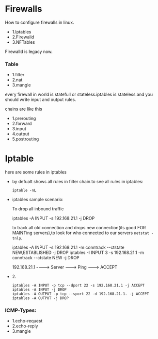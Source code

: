 # Firewalls
How to configure firewalls in linux.


<ul>
<li>1.Iptables</li>
<li>2.Firewalld</li>
<li>3.NFTables</li>
</ul>
<p>Firewalld is legacy now.</p>


<h3>Table</h3>
<ul>
<li>1.filter</li>
<li>2.nat</li>
<li>3.mangle</li>
</ul>


<p>every firewall in world is statefull or stateless.iptables is stateless and you should write input and output rules.</p>
<p>chains are like this</p>
<ul>
<li>1.prerouting</li>
<li>2.forward</li>
<li>3.input</li>
<li>4.output</li>
<li>5.postrouting</li>
</ul>


# Iptable
here are some rules in iptables

<ul>
<li>by defualt shows all rules in filter chain.to see all rules in iptables:

    iptable -nL

</li>
<li>iptables sample scenario:
<p>To drop all inbound traffic</p>
    iptables -A INPUT -s 192.168.21.1 -j DROP
<p>to track all old connection and drops new connection(its good FOR MAINTing servers),to look for who connected to our servers <code>netstat -tnlp</code>.</p>
    iptables -A INPUT -s 192.168.21.1 -m conntrack --ctstate NEW,ESTABLISHED -j DROP
    iptables -I INPUT 3 -s 192.168.21.1 -m conntrack --ctstate NEW -j DROP


192.168.21.1 ----> Server ---> Ping ---> ACCEPT
</li>
<li>2. 

    iptables -A INPUT -p tcp --dport 22 -s 192.168.21.1 -j ACCEPT
    iptables -A INPUT -j DROP
    iptables -A OUTPUT -p tcp --sport 22 -d 192.168.21.1. -j ACCEPT
    iptables -A OUTPUT -j DROP

</li>
</ul>


<h3>ICMP-Types:</h3>
<ul>
<li>1.echo-request</li>
<li>2.echo-reply</li>
<li>3.mangle</li>
</ul>



